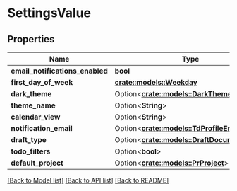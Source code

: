 # SettingsValue

## Properties

Name | Type | Description | Notes
------------ | ------------- | ------------- | -------------
**email_notifications_enabled** | **bool** |  | 
**first_day_of_week** | [**crate::models::Weekday**](Weekday.md) |  | 
**dark_theme** | Option<[**crate::models::DarkTheme**](DarkTheme.md)> |  | [optional]
**theme_name** | Option<**String**> |  | [optional]
**calendar_view** | Option<**String**> |  | [optional]
**notification_email** | Option<[**crate::models::TdProfileEmail**](TD_ProfileEmail.md)> |  | [optional]
**draft_type** | Option<[**crate::models::DraftDocumentType**](DraftDocumentType.md)> |  | [optional]
**todo_filters** | Option<**bool**> |  | [optional]
**default_project** | Option<[**crate::models::PrProject**](PR_Project.md)> |  | [optional]

[[Back to Model list]](../README.md#documentation-for-models) [[Back to API list]](../README.md#documentation-for-api-endpoints) [[Back to README]](../README.md)



